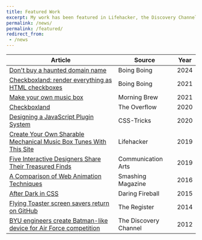 ```yaml
---
title: Featured Work
excerpt: My work has been featured in Lifehacker, the Discovery Channel, Morning Brew, and several other news sources.
permalink: /news/
permalink: /featured/
redirect_from:
 - /news
---
```


| Article                                                                  | Source                | Year |
| ------------------------------------------------------------------------ | --------------------- | ---- |
| [Don't buy a haunted domain name][16]                                    | Boing Boing           | 2024 |
| [Checkboxland: render everything as HTML checkboxes][15]                 | Boing Boing           | 2021 |
| [Make your own music box][14]                                            | Morning Brew          | 2021 |
| [Checkboxland][13]                                                       | The Overflow          | 2020 |
| [Designing a JavaScript Plugin System][12]                               | CSS-Tricks            | 2020 |
| [Create Your Own Sharable Mechanical Music Box Tunes With This Site][11] | Lifehacker            | 2019 |
| [Five Interactive Designers Share Their Treasured Finds][10]             | Communication Arts    | 2019 |
| [A Comparison of Web Animation Techniques][9]                            | Smashing Magazine     | 2016 |
| [After Dark in CSS][8]                                                   | Daring Fireball       | 2015 |
| [Flying Toaster screen savers return on GitHub][7]                       | The Register          | 2014 |
| [BYU engineers create Batman-like device for Air Force competition][6]   | The Discovery Channel | 2012 |

[//]: # "I have commented some of the following links because they are too old and/or the link has broken."
[//]: # "See: https://stackoverflow.com/a/20885980/1154642"

[//]: # "{{site.url}}/assets/documents/eagle.pdf"
[//]: # "http://www.spokesman.com/stories/2005/aug/13/cv-graduate-earns-mcdonalds-scholarship/"
[//]: # "http://www.spokesman.com/stories/2005/nov/26/city-school-students-learning-bridge/#CVAPStudents"
[//]: # "http://me.byu.edu/news/modern-nephites-engineering-students-build-steel-bows-shooting-competition"
[//]: # "http://me.byu.edu/news/me-undergrads-take-3rd-design-competition"
[6]: {{site.url}}/2012/04/30/in-the-press
[7]: http://www.theregister.co.uk/2014/03/17/flying_toaster_screen_savers_return_on_github/
[8]: http://daringfireball.net/linked/2015/06/07/after-dark
[9]: https://www.smashingmagazine.com/the-smashing-newsletter/smashing-newsletter-issue-165/
[10]: https://www.commarts.com/favorites/five-interactive-designers-share-their-treasured-finds-3
[11]: https://lifehacker.com/create-your-own-sharable-mechanical-music-box-tunes-wit-1839583697
[12]: https://css-tricks.com/designing-a-javascript-plugin-system/
[13]: https://stackoverflow.blog/2020/07/10/the-overflow-29-checkboxland/
[14]: https://www.morningbrew.com/daily/issues/2021/08/11/
[15]: https://boingboing.net/2021/09/12/checkboxland-render-everything-as-html-checkboxes.html
[16]: https://boingboing.net/2024/10/29/dont-buy-a-haunted-domain-name.html

